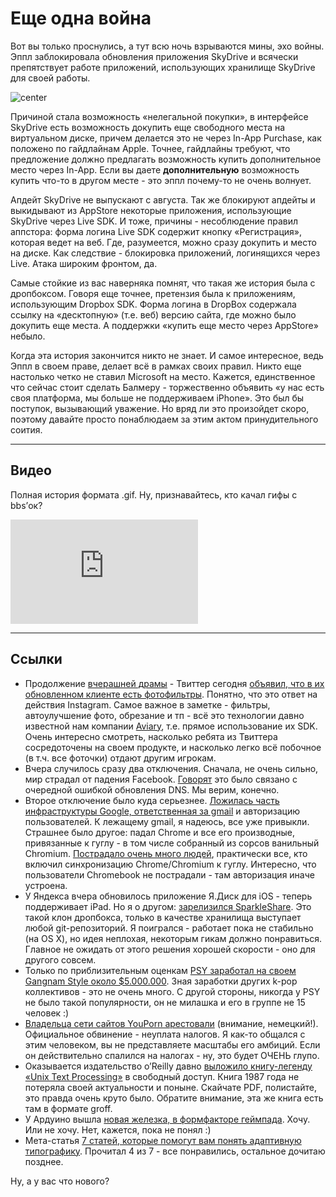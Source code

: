 # Еще одна война

Вот вы только проснулись, а тут всю ночь взрываются мины, эхо войны. Эппл заблокировала обновления приложения SkyDrive и всячески препятствует работе приложений, использующих хранилище SkyDrive для своей работы.

![center](http://sport.usue.ru/gallery/news/1111.jpg)

Причиной стала возможность «нелегальной покупки», в интерфейсе SkyDrive есть возможность докупить еще свободного места на виртуальном диске, причем делается это не через In-App Purchase, как положено по гайдлайнам Apple. Точнее, гайдлайны требуют, что предложение должно предлагать возможность купить дополнительное место через In-App. Если вы даете **дополнительную** возможность купить что-то в другом месте - это эппл почему-то не очень волнует.

Апдейт SkyDrive не выпускают с августа. Так же блокируют апдейты и выкидывают из AppStore некоторые приложения, использующие SkyDrive через Live SDK. И тоже, причины - несоблюдение правил аппстора: форма логина Live SDK содержит кнопку «Регистрация», которая ведет на веб. Где, разумеется, можно сразу докупить и место на диске. Как следствие - блокировка приложений, логинящихся через Live. Атака широким фронтом, да.

Самые стойкие из вас наверняка помнят, что такая же история была с дропбоксом. Говоря еще точнее, претензия была к приложениям, использующим Dropbox SDK. Форма логина в DropBox содержала ссылку на «десктопную» (т.е. веб) версию сайта, где можно было докупить еще места. А поддержки «купить еще место через AppStore» небыло.

Когда эта история закончится никто не знает. И самое интересное, ведь Эппл в своем праве, делает всё в рамках своих правил. Никто еще настолько четко не ставил Microsoft на место. Кажется, единственное что сейчас стоит сделать Балмеру - торжественно объявить «у нас есть своя платформа, мы больше не поддерживаем iPhone». Это был бы поступок, вызывающий уважение. Но вряд ли это произойдет скоро, поэтому давайте просто понаблюдаем за этим актом принудительного соития.

-----

## Видео
Полная история формата .gif. Ну, признавайтесь, кто качал гифы с bbs’ок?

<iframe src="http://player.vimeo.com/video/54791694?badge=0" width=300 height=167 frameborder="0"></iframe>

-----

## Ссылки

* Продолжение [вчерашней драмы](/post/2012-12-10/) - Твиттер сегодня [объявил, что в их обновленном клиенте есть фотофильтры](http://blog.twitter.com/2012/12/twitter-photos-put-filter-on-it.html). Понятно, что это ответ на действия Instagram. Самое важное в заметке - фильтры, автоулучшение фото, обрезание и тп - всё это технологии давно известной нам компании [Aviary](http://aviary.com/), т.е. прямое использование их SDK. Очень интересно смотреть, насколько ребята из Твиттера сосредоточены на своем продукте, и насколько легко всё побочное (в т.ч. все фоточки) отдают другим игрокам.
* Вчера случилось сразу два отключения. Сначала, не очень сильно, мир страдал от падения Facebook. [Говорят](http://thenextweb.com/facebook/2012/12/11/facebook-encountering-dns-issues-making-it-unavailable-for-some-users/?fromcat=all) это было связано с очередной ошибкой обновления DNS. Мы верим, конечно.
* Второе отключение было куда серьезнее. [Ложилась часть инфраструктуры Google, ответственная за gmail](http://venturebeat.com/2012/12/10/google-confirms-gmail-service-disruptions/) и авторизацию пользователей. К лежащему gmail, я надеюсь, все уже привыкли. Страшнее было другое: падал Chrome и все его производные, привязанные к гуглу - в том числе собранный из сорсов ванильный Chromium. [Пострадало очень много людей](http://thenextweb.com/google/2012/12/10/gmail-goes-down-for-many/), практически все, кто включил синхронизацию Chrome/Chromium к гуглу. Интересно, что пользователи Chromebook не пострадали - там авторизация иначе устроена.
* У Яндекса вчера обновилось приложение Я.Диск для iOS - теперь поддерживает iPad. Но я о другом: [зарелизился SparkleShare](http://sparkleshare.org). Это такой клон дропбокса, только в качестве хранилища выступает любой git-репозиторий. Я поигрался - работает пока не стабильно (на OS X), но идея неплохая, некоторым гикам должно понравиться. Главное не ожидать от этого решения хорошей скорости - оно для другого совсем.
* Только по приблизительным оценкам [PSY заработал на своем Gangnam Style около $5.000.000](http://www.techdirt.com/blog/casestudies/articles/20121209/07431921317/psy-makes-81-million-ignoring-copyright-infringements-gangnam-style.shtml). Зная заработки других k-pop коллективов - это не очень много. С другой стороны, никогда у PSY не было такой популярности, он не милашка и его в группе не 15 человек :)
* [Владельца сети сайтов YouPorn арестовали](http://www.sueddeutsche.de/wirtschaft/verdacht-auf-steuerhinterziehung-youporn-chef-ist-festgenommen-worden-1.1546865) (внимание, немецкий!). Официальное обвинение - неуплата налогов. Я как-то общался с этим человеком, вы не представляете масштабы его амбиций. Если он действительно спалился на налогах - ну, это будет ОЧЕНЬ глупо.
* Оказывается издательство o’Reilly давно [выложило книгу-легенду «Unix Text Processing»](http://oreilly.com/openbook/utp/) в свободный доступ. Книга 1987 года не потеряла своей актуальности и поныне. Скайчате PDF, полистайте, это правда очень круто было. Обратите внимание, эта же книга есть там в формате groff.
* У Ардуино вышла [новая железка, в формфакторе геймпада](http://arduino.cc/en/Main/ArduinoBoardEsplora). Хочу. Или не хочу. Нет, кажется, пока не понял :)
* Мета-статья [7 статей, которые помогут вам понять адаптивную типографику](http://webexpedition18.com/articles/responsive-typography/). Прочитал 4 из 7 - все понравились, остальное дочитаю позднее.

Ну, а у вас что нового?
